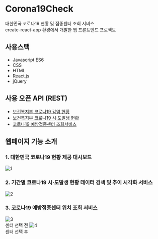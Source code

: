 # Corona19Check
대한민국 코로나19 현황 및 접종센터 조회 서비스<br>
create-react-app 환경에서 개발한 웹 프론트엔드 프로젝트

## 사용스택
* Javascript ES6
* CSS
* HTML
* React.js
* jQuery


## 사용 오픈 API (REST)
* [보건복지부 코로나19 감염 현황](https://www.data.go.kr/data/15043376/openapi.do)
* [보건복지부 코로나19 시·도발생 현황](https://www.data.go.kr/data/15043378/openapi.do)
* [코로나19 예방접종센터 조회서비스](https://www.data.go.kr/data/15077586/openapi.do)

## 웹페이지 기능 소개
### 1. 대한민국 코로나19 현황 제공 대시보드
![1](https://user-images.githubusercontent.com/53118384/148692978-a4d6ac6a-600a-46d1-ad1e-2bb62c01c9f3.png)

### 2. 기간별 코로나19 시·도발생 현황 데이터 검색 및 추이 시각화 서비스
![2](https://user-images.githubusercontent.com/53118384/148693051-e8f07a67-8bc8-422f-be8f-88a6f4613a8a.png)

### 3. 코로나19 예방접종센터 위치 조회 서비스
![3](https://user-images.githubusercontent.com/53118384/148693055-5e05b4b6-e6a5-4f33-aeb5-ce738e94817c.png)<br>
센터 선택 전
![4](https://user-images.githubusercontent.com/53118384/148693057-68cfa366-12f5-481f-9133-248d9e347e3e.png)<br>
센터 선택 후
